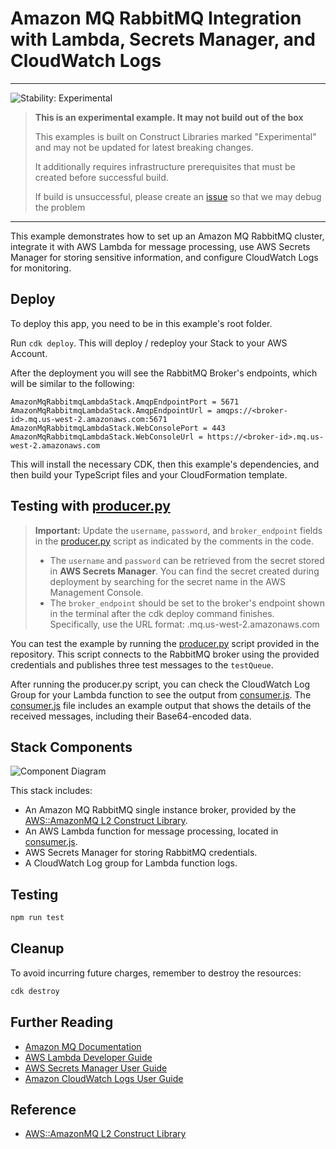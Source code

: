 # Amazon MQ RabbitMQ Integration with Lambda, Secrets Manager, and CloudWatch Logs
<!--BEGIN STABILITY BANNER-->
---
![Stability: Experimental](https://img.shields.io/badge/stability-Experimental-important.svg?style=for-the-badge)

> **This is an experimental example. It may not build out of the box**
>
> This examples is built on Construct Libraries marked "Experimental" and may not be updated for latest breaking changes.
>
> It additionally requires infrastructure prerequisites that must be created before successful build.
>
> If build is unsuccessful, please create an [issue](https://github.com/aws-samples/aws-cdk-examples/issues/new) so that we may debug the problem

---
<!--END STABILITY BANNER-->
This example demonstrates how to set up an Amazon MQ RabbitMQ cluster, integrate it with AWS Lambda for message processing,
use AWS Secrets Manager for storing sensitive information, and configure CloudWatch Logs for monitoring.

## Deploy

To deploy this app, you need to be in this example's root folder.

Run `cdk deploy`. This will deploy / redeploy your Stack to your AWS Account.

After the deployment you will see the RabbitMQ Broker's endpoints, which will be similar to the following:

```
AmazonMqRabbitmqLambdaStack.AmqpEndpointPort = 5671
AmazonMqRabbitmqLambdaStack.AmqpEndpointUrl = amqps://<broker-id>.mq.us-west-2.amazonaws.com:5671
AmazonMqRabbitmqLambdaStack.WebConsolePort = 443
AmazonMqRabbitmqLambdaStack.WebConsoleUrl = https://<broker-id>.mq.us-west-2.amazonaws.com
```

This will install the necessary CDK, then this example's dependencies, and then build your TypeScript files and your CloudFormation template.

## Testing with [producer.py](producer.py)
> **Important:**
> Update the `username`, `password`, and `broker_endpoint` fields in the [producer.py](producer.py) script as indicated by the comments in the code.
>
> - The `username` and `password` can be retrieved from the secret stored in **AWS Secrets Manager**. You can find the secret created during deployment by searching for the secret name in the AWS Management Console.
> - The `broker_endpoint` should be set to the broker's endpoint shown in the terminal after the cdk deploy command finishes. Specifically, use the URL format: <broker-id>.mq.us-west-2.amazonaws.com

You can test the example by running the [producer.py](producer.py) script provided in the repository.
This script connects to the RabbitMQ broker using the provided credentials and publishes three test messages to the `testQueue`.

After running the producer.py script, you can check the CloudWatch Log Group for your Lambda function to see the output from [consumer.js](lambda/consumer.js).
The [consumer.js](lambda/consumer.js) file includes an example output that shows the details of the received messages, including their Base64-encoded data.

## Stack Components

![Component Diagram](/images/amazon-mq-rabbitmq-lambda-diagram.png)

This stack includes:

- An Amazon MQ RabbitMQ single instance broker, provided by the [AWS::AmazonMQ L2 Construct Library](https://constructs.dev/packages/@cdklabs/cdk-amazonmq/v/0.0.1?lang=go#rabbitmq-brokers).
- An AWS Lambda function for message processing, located in [consumer.js](lambda/consumer.js).
- AWS Secrets Manager for storing RabbitMQ credentials.
- A CloudWatch Log group for Lambda function logs.

## Testing
```bash
npm run test
```

## Cleanup

To avoid incurring future charges, remember to destroy the resources:

```bash
cdk destroy
```

## Further Reading

- [Amazon MQ Documentation](https://docs.aws.amazon.com/amazon-mq/)
- [AWS Lambda Developer Guide](https://docs.aws.amazon.com/lambda/latest/dg/welcome.html)
- [AWS Secrets Manager User Guide](https://docs.aws.amazon.com/secretsmanager/latest/userguide/intro.html)
- [Amazon CloudWatch Logs User Guide](https://docs.aws.amazon.com/AmazonCloudWatch/latest/logs/WhatIsCloudWatchLogs.html)

## Reference

- [AWS::AmazonMQ L2 Construct Library](https://constructs.dev/packages/@cdklabs/cdk-amazonmq/v/0.0.1?lang=go#rabbitmq-brokers)

